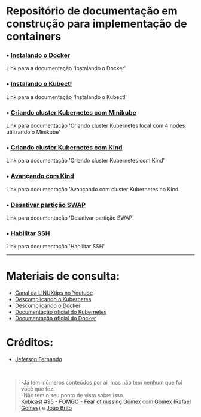 # Repositório de documentação em construção para implementação de containers

### &#x2022; [Instalando o Docker](https://github.com/Rapha-Borges/containers-docs/blob/main/Instalar%20Docker.md)

Link para a documentação 'Instalando o Docker'

### &#x2022; [Instalando o Kubectl](https://github.com/Rapha-Borges/containers-docs/blob/main/Instalar%20o%20Kubectl.md)

Link para a documentação 'Instalando o Kubectl'

### &#x2022; [Criando cluster Kubernetes com Minikube](https://github.com/Rapha-Borges/containers-docs/blob/main/Cluster%20Kubernetes%20com%20Minikube.md)

Link para documentação 'Criando cluster Kubernetes local com 4 nodes utilizando o Minikube'

### &#x2022; [Criando cluster Kubernetes com Kind](https://github.com/Rapha-Borges/containers-docs/blob/main/Cluster%20Kubernetes%20com%20Kind.md)

Link para documentação 'Criando cluster Kubernetes com Kind'

### &#x2022; [Avançando com Kind](https://github.com/Rapha-Borges/containers-docs/blob/main/Avan%C3%A7ando%20com%20Cluster%20no%20Kind.md)

Link para documentação 'Avançando com cluster Kubernetes no Kind'

### &#x2022; [Desativar partição SWAP](https://github.com/Rapha-Borges/containers-docs/blob/main/Desativar%20Swap.md)

Link para documentação 'Desativar partição SWAP'

### &#x2022; [Habilitar SSH](https://github.com/Rapha-Borges/containers-docs/blob/main/Habilitar%20SSH.md)

Link para documentação 'Habilitar SSH'

<hr>

# Materiais de consulta: 
* [Canal da LINUXtips no Youtube](https://www.youtube.com/LINUXtips)
* [Descomplicando o Kubernetes](https://github.com/badtuxx/DescomplicandoKubernetes)
* [Descomplicando o Docker](https://github.com/badtuxx/DescomplicandoDocker)
* [Documentação oficial do Kubernetes](https://kubernetes.io/pt-br/docs/home/)
* [Documentação oficial do Docker](https://docs.docker.com/)

# Créditos:
* [Jeferson Fernando](https://github.com/badtuxx)

<br>

>  -Já tem inúmeros conteúdos por ai, mas não tem nenhum que foi você que fez.<br>
>  -Não tem o seu ponto de vista sobre isso.<br>
> [Kubicast #95 - FOMGO - Fear of missing Gomex](https://open.spotify.com/episode/3rq8e4JpMXyylqEkImKHtL?si=72de6899e93048e7) com [Gomex (Rafael Gomes)](https://github.com/gomex) e [João Brito](https://github.com/juniorjbn)
